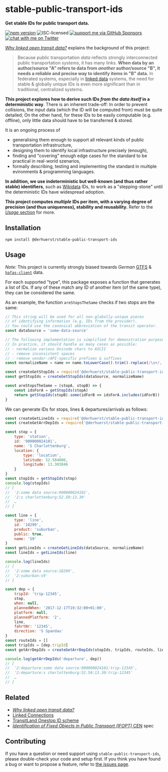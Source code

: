 # stable-public-transport-ids

**Get stable IDs for public transport data.**

[![npm version](https://img.shields.io/npm/v/@derhuerst/stable-public-transport-ids.svg)](https://www.npmjs.com/package/@derhuerst/stable-public-transport-ids)
![ISC-licensed](https://img.shields.io/github/license/derhuerst/stable-public-transport-ids.svg)
[![support me via GitHub Sponsors](https://img.shields.io/badge/support%20me-donate-fa7664.svg)](https://github.com/sponsors/derhuerst)
[![chat with me on Twitter](https://img.shields.io/badge/chat%20with%20me-on%20Twitter-1da1f2.svg)](https://twitter.com/derhuerst)

[*Why linked open transit data?*](https://github.com/public-transport/why-linked-open-transit-data) explains the background of this project:

> Because public transportation *data* reflects strongly interconnected public transportation *systems*, it has many links. **When data by an author/source "A" refers to data from *another* author/source "B", it needs a reliable and precise way to identify items in "B" data.** In federated systems, especially in [linked data](https://en.wikipedia.org/wiki/Linked_data) systems, the need for stable & globally unique IDs is even more significant than in traditional, centralized systems.

**This project explores how to derive such IDs *from the data itself* in a deterministic way**. There is an inherent trade-off: In order to prevent collisions, the input data (which the ID will be computed from) must be quite detailed; On the other hand, for these IDs to be easily computable (e.g. offline), only little data should have to be transferred & stored.

It is an ongoing process of

- generalising them enough to support all relevant kinds of public transportation infrastructure,
- designing them to identify local infrastructure precisely (enough),
- finding and "covering" enough edge cases for the standard to be practical in real-world szenarios,
- formally describing, testing and implementing the standard in multiple evironments & programming languages.

**In addition, we use indeterministic but well-known (and thus rather stable) identifiers**, such as [Wikidata](https://wikidata.org/) IDs, to work as a "stepping-stone" until the deterministic IDs have widespread adoption.

**This project computes *multiple* IDs per item, with a varying degree of precision (and thus uniqueness), stability and reusability.** Refer to the [*Usage* section](#usage) for more.

## Installation

```shell
npm install @derhuerst/stable-public-transport-ids
```


## Usage

*Note:* This project is currently strongly biased towards *German* [GTFS](https://developers.google.com/transit/gtfs/) & [`hafas-client`](https://github.com/public-transport/hafas-client) data.

For each supported "type", this package exposes a function that generates a list of IDs. If any of these match any ID of another item (of the same type), they can be considered the same.

As an example, the function `areStopsTheSame` checks if two stops are the same:

```js
// This string will be used for all non-globally-unique pieces
// of identifying information (e.g. IDs from the provider).
// You could use the canonical abbreviation of the transit operator.
const dataSource = 'some-data-source'

// The following implementation is simplified for demonstration purposes.
// In practice, it should handle as many cases as possible:
// - normalize various Unicode chars to ASCII
// - remove inconsistent spaces
// - remove vendor-/API-specific prefixes & suffixes
const normalizeName = name => name.toLowerCase().trim().replace(/\s+/, '-')

const createGetStopIds = require('@derhuerst/stable-public-transport-ids/stop')
const getStopIds = createGetStopIds(dataSource, normalizeName)

const areStopsTheSame = (stopA, stopB) => {
	const idsForA = getStopIds(stopA)
	return getStopIds(stopB).some(idForB => idsForA.includes(idForB))
}
```

We can generate IDs for stops, lines & departures/arrivals as follows:

```js
const createGetLineIds = require('@derhuerst/stable-public-transport-ids/line')
const createGetArrDepIds = require('@derhuerst/stable-public-transport-ids/arrival-departure')

const stop = {
	type: 'station',
	id: '900000024101',
	name: 'S Charlottenburg',
	location: {
		type: 'location',
		latitude: 52.504806,
		longitude: 13.303846
	}
}
const stopIds = getStopIds(stop)
console.log(stopIds)
// [
// 	'2:some data source:900000024101',
// 	'2:s charlottenburg:52.50:13.30'
// 	…
// ]

const line = {
	type: 'line',
	id: '18299',
	product: 'suburban',
	public: true,
	name: 'S9'
}
const getLineIds = createGetLineIds(dataSource, normalizeName)
const lineIds = getLineIds(line)

console.log(lineIds)
// [
// 	'2:some data source:18299',
// 	'2:suburban:s9'
// ]

const dep = {
	tripId: 'trip-12345',
	stop,
	when: null,
	plannedWhen: '2017-12-17T19:32:00+01:00',
	platform: null,
	plannedPlatform: '2',
	line,
	fahrtNr: '12345',
	direction: 'S Spandau'
}
const routeIds = []
const tripIds = [dep.tripId]
const getArrDepIds = createGetArrDepIds(stopIds, tripIds, routeIds, lineIds, normalizeName)

console.log(getArrDepIds('departure', dep))
// [
// 	'2:departure:some data source:900000024101:trip-12345',
// 	'2:departure:s charlottenburg:52.50:13.30:trip-12345'
// 	…
// ]
```


## Related

- [*Why linked open transit data?*](https://github.com/public-transport/why-linked-open-transit-data)
- [Linked Connections](https://linkedconnections.org)
- [TransitLand Onestop ID scheme](https://transit.land/documentation/onestop-id-scheme/)
- [*Identification of Fixed Objects in Public Transport (IFOPT)* ](https://en.wikipedia.org/wiki/Identification_of_Fixed_Objects_in_Public_Transport) [CEN](https://en.wikipedia.org/wiki/European_Committee_for_Standardization) spec


## Contributing

If you have a question or need support using `stable-public-transport-ids`, please double-check your code and setup first. If you think you have found a bug or want to propose a feature, refer to [the issues page](https://github.com/derhuerst/stable-public-transport-ids/issues).
